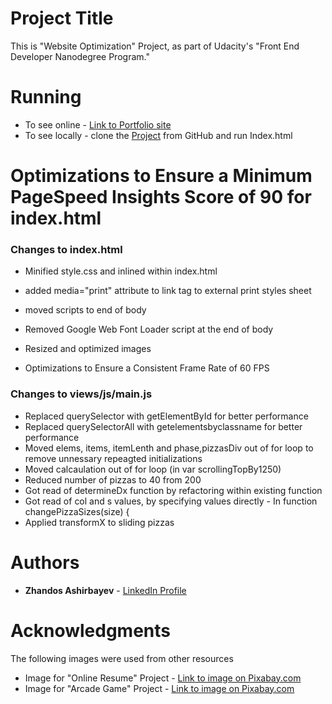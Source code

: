 # Project Title

This is "Website Optimization" Project, as part of Udacity's "Front End Developer Nanodegree Program."

# Running

* To see online - [Link to Portfolio site](https://zhandosgithub.github.io/Optimize%20Portfolio%20Site/index.html)
* To see locally - clone the [Project](https://github.com/ZhandosGitHub/frontend-nanodegree-website-optimization) from GitHub and run Index.html



# Optimizations to Ensure a Minimum PageSpeed Insights Score of 90 for index.html

### Changes to index.html

* Minified style.css and inlined within index.html
* added media="print" attribute to link tag to external print styles sheet
* moved scripts to end of body
* Removed  Google Web Font Loader script at the end of body
* Resized and optimized images


* Optimizations to Ensure a Consistent Frame Rate of 60 FPS

### Changes to views/js/main.js

* Replaced querySelector with getElementById for better performance
* Replaced querySelectorAll with getelementsbyclassname for better performance
* Moved elems, items, itemLenth and phase,pizzasDiv out of for loop to remove unnessary repeagted initializations
* Moved calcaulation out of for loop (in var scrollingTopBy1250)
* Reduced number of pizzas to 40 from 200
* Got read of determineDx function by refactoring within existing function
* Got read of col and s values, by specifying values directly  - In function changePizzaSizes(size) {
* Applied transformX to sliding pizzas

# Authors

* **Zhandos Ashirbayev** - [LinkedIn Profile](https://www.linkedin.com/in/zhandosashirbayev/)

# Acknowledgments

The following images were used from other resources
* Image for "Online Resume" Project - [Link to image on Pixabay.com](https://pixabay.com/en/resume-bio-data-job-employment-1799952/)
* Image for "Arcade Game" Project - [Link to image on Pixabay.com](https://pixabay.com/en/pinball-videogame-arcade-games-179631/)

